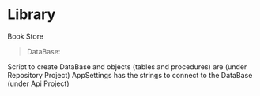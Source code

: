 # Library
Book Store

> DataBase:

Script to create DataBase and objects (tables and procedures) are (under Repository Project)
AppSettings has the strings to connect to the DataBase (under Api Project)
